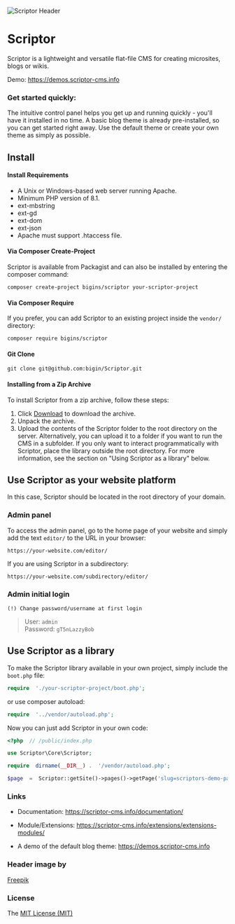 
![Scriptor Header](https://scriptor-cms.info/site/themes/info/images/scriptor-header.png)

  

# Scriptor

Scriptor is a lightweight and versatile flat-file CMS for creating microsites, blogs or wikis.

  

Demo: https://demos.scriptor-cms.info

  

### Get started quickly:

The intuitive control panel helps you get up and running quickly - you'll have it installed in no time. A basic blog theme is already pre-installed, so you can get started right away. Use the default theme or create your own theme as simply as possible.
  
  


## Install

#### Install Requirements

- A Unix or Windows-based web server running Apache.
- Minimum PHP version of 8.1.
- ext-mbstring
- ext-gd
- ext-dom
- ext-json
- Apache must support .htaccess file.


#### Via Composer Create-Project

Scriptor is available from Packagist and can also be installed by entering the composer command:

```
composer create-project bigins/scriptor your-scriptor-project
```

#### Via Composer Require

If you prefer, you can add Scriptor to an existing project inside the `vendor/` directory:

```
composer require bigins/scriptor
```

  

#### Git Clone

```
git clone git@github.com:bigin/Scriptor.git
```

#### Installing from a Zip Archive

To install Scriptor from a zip archive, follow these steps:   
    
1. Click [Download](https://scriptor-cms.info) to download the archive.
2. Unpack the archive.
3. Upload the contents of the Scriptor folder to the root directory on the server. Alternatively, you can upload it to a folder if you want to run the CMS in a subfolder. If you only want to interact programmatically with Scriptor, place the library outside the root directory. For more information, see the section on "Using Scriptor as a library" below.  
   
   
## Use Scriptor as your website platform
In this case, Scriptor should be located in the root directory of your domain.

### Admin panel
To access the admin panel, go to the home page of your website and simply add the text `editor/` to the URL in your browser:

```
https://your-website.com/editor/
```
  

If you are using Scriptor in a subdirectory:

```
https://your-website.com/subdirectory/editor/
```

### Admin initial login

`(!) Change password/username at first login`

> User: `admin`   
> Password: `gT5nLazzyBob`


## Use Scriptor as a library

To make the Scriptor library available in your own project, simply include the `boot.php` file:  

```php
require  './your-scriptor-project/boot.php';
```
or use composer autoload:

```php
require  '../vendor/autoload.php';
```
 

Now you can just add Scriptor in your own code:

```php
<?php  // /public/index.php

use Scriptor\Core\Scriptor;

require  dirname(__DIR__) .  '/vendor/autoload.php';

$page  =  Scriptor::getSite()->pages()->getPage('slug=scriptors-demo-page');
```
  

### Links

- Documentation: https://scriptor-cms.info/documentation/

- Module/Extensions: https://scriptor-cms.info/extensions/extensions-modules/

- A demo of the default blog theme: https://demos.scriptor-cms.info

  

### Header image by

[Freepik](https://www.freepik.com/free-vector/flat-cms-content-landing-page-style_11817459.htm#query=website%20cms%20content&position=3&from_view=search&track=sph#position=3&query=website%20cms%20content)

  

### License

The [MIT License (MIT)](https://github.com/bigin/Scriptor/blob/master/LICENSE)
